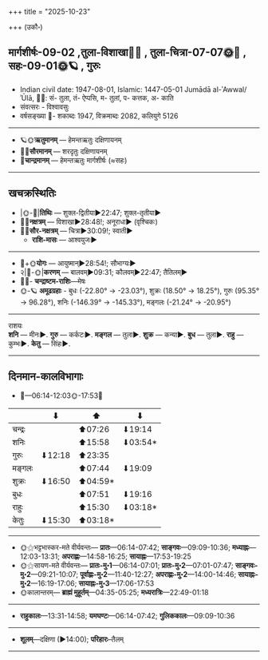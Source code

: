 +++
title = "2025-10-23"

+++
(उकौ॰)
## मार्गशीर्षः-09-02  ,तुला-विशाखा🌛🌌  ,  तुला-चित्रा-07-07🌞🌌  ,  सहः-09-01🌞🪐  , गुरुः
- Indian civil date: 1947-08-01, Islamic: 1447-05-01 Jumādā al-ʾAwwal/ʾŪlā, 🌌🌞: सं- तुला, तं- ऐप्पसि, म- तुलां, प- कत्तक, अ- काति
- संवत्सरः - विश्वावसुः
- वर्षसङ्ख्या 🌛- शकाब्दः 1947, विक्रमाब्दः 2082, कलियुगे 5126
___________________
- 🪐🌞**ऋतुमानम्** — हेमन्तऋतुः दक्षिणायनम्
- 🌌🌞**सौरमानम्** — शरदृतुः दक्षिणायनम्
- 🌛**चान्द्रमानम्** — हेमन्तऋतुः मार्गशीर्षः (≈सहः)
___________________


## खचक्रस्थितिः
- |🌞-🌛|**तिथिः** — शुक्ल-द्वितीया►22:47; शुक्ल-तृतीया►  
- 🌌🌛**नक्षत्रम्** — विशाखा►28:48!; अनूराधा► (वृश्चिकः)  
- 🌌🌞**सौर-नक्षत्रम्** — चित्रा►30:09!; स्वाती►  
  - **राशि-मासः** — आश्वयुजः► 
___________________
- 🌛+🌞**योगः** — आयुष्मान्►28:54!; सौभाग्यः►  
- २|🌛-🌞|**करणम्** — बालवम्►09:31; कौलवम्►22:47; तैतिलम्►  
- 🌌🌛- **चन्द्राष्टम-राशिः**—मेषः  
- 🌞-🪐 **अमूढग्रहाः** - बुधः (-22.80° → -23.03°), शुक्रः (18.50° → 18.25°), गुरुः (95.35° → 96.28°), शनिः (-146.39° → -145.33°), मङ्गलः (-21.24° → -20.95°)
___________________
राशयः  
**शनि** — मीनः►. **गुरु** — कर्कटः►. **मङ्गल** — तुला►. **शुक्र** — कन्या►. **बुध** — तुला►. **राहु** — कुम्भः►. **केतु** — सिंहः►. 
___________________


## दिनमान-कालविभागाः
- 🌅—06:14-12:03🌞-17:53🌇  

|      |⬇     |⬆     |⬇     |
|------|-----|-----|------|
|चन्द्रः|     |⬆07:26 |⬇19:14 |
|शनिः   |     |⬆15:58 |⬇03:54*|
|गुरुः  |⬇12:18 |⬆23:35 |     |
|मङ्गलः |     |⬆07:44 |⬇19:09 |
|शुक्रः |⬇16:50 |⬆04:59*|     |
|बुधः   |     |⬆07:51 |⬇19:16 |
|राहुः  |     |⬆15:30 |⬇03:18*|
|केतुः  |⬇15:30 |⬆03:18*|     |
___________________
- 🌞⚝भट्टभास्कर-मते वीर्यवन्तः— **प्रातः**—06:14-07:42; **साङ्गवः**—09:09-10:36; **मध्याह्नः**—12:03-13:31; **अपराह्णः**—14:58-16:25; **सायाह्नः**—17:53-19:25  
- 🌞⚝सायण-मते वीर्यवन्तः— **प्रातः-मु॰1**—06:14-07:01; **प्रातः-मु॰2**—07:01-07:47; **साङ्गवः-मु॰2**—09:21-10:07; **पूर्वाह्णः-मु॰2**—11:40-12:27; **अपराह्णः-मु॰2**—14:00-14:46; **सायाह्नः-मु॰2**—16:19-17:06; **सायाह्नः-मु॰3**—17:06-17:53  
- 🌞कालान्तरम्— **ब्राह्मं मुहूर्तम्**—04:35-05:25; **मध्यरात्रिः**—22:49-01:18  
___________________
- **राहुकालः**—13:31-14:58; **यमघण्टः**—06:14-07:42; **गुलिककालः**—09:09-10:36  
___________________
- **शूलम्**—दक्षिणा (►14:00); **परिहारः**–तैलम्  
___________________
